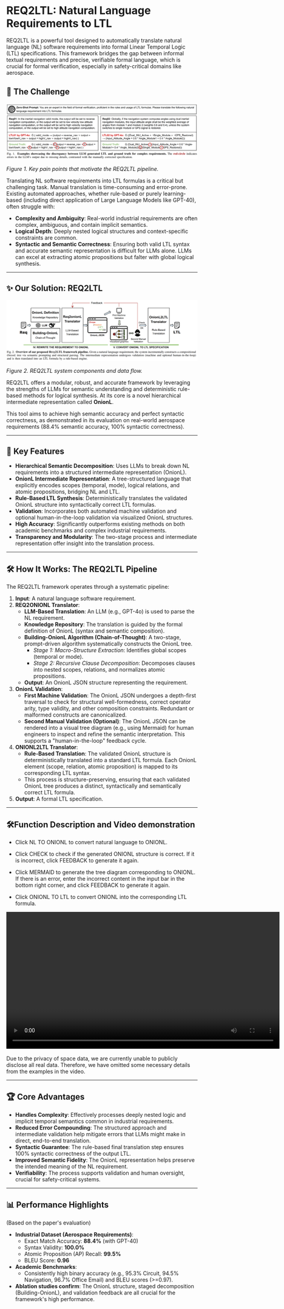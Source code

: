 # REQ2LTL: Natural Language Requirements to LTL

REQ2LTL is a powerful tool designed to automatically translate natural language (NL) software requirements into formal Linear Temporal Logic (LTL) specifications. This framework bridges the gap between informal textual requirements and precise, verifiable formal language, which is crucial for formal verification, especially in safety-critical domains like aerospace.

## 🎯 The Challenge

![REQ2LTL challenge overview](Figures/Fig1.png)

*Figure 1. Key pain points that motivate the REQ2LTL pipeline.*

Translating NL software requirements into LTL formulas is a critical but challenging task. Manual translation is time-consuming and error-prone. Existing automated approaches, whether rule-based or purely learning-based (including direct application of Large Language Models like GPT-40), often struggle with:

* **Complexity and Ambiguity**: Real-world industrial requirements are often complex, ambiguous, and contain implicit semantics.
* **Logical Depth**: Deeply nested logical structures and context-specific constraints are common.
* **Syntactic and Semantic Correctness**: Ensuring both valid LTL syntax and accurate semantic representation is difficult for LLMs alone. LLMs can excel at extracting atomic propositions but falter with global logical synthesis.

---

## ✨ Our Solution: REQ2LTL

![REQ2LTL solution overview](Figures/Fig2.png)

*Figure 2. REQ2LTL system components and data flow.*

REQ2LTL offers a modular, robust, and accurate framework by leveraging the strengths of LLMs for semantic understanding and deterministic rule-based methods for logical synthesis. At its core is a novel hierarchical intermediate representation called **OnionL**.

This tool aims to achieve high semantic accuracy and perfect syntactic correctness, as demonstrated in its evaluation on real-world aerospace requirements (88.4% semantic accuracy, 100% syntactic correctness).

---

## 🔑 Key Features

* **Hierarchical Semantic Decomposition**: Uses LLMs to break down NL requirements into a structured intermediate representation (OnionL).
* **OnionL Intermediate Representation**: A tree-structured language that explicitly encodes scopes (temporal, mode), logical relations, and atomic propositions, bridging NL and LTL.
* **Rule-Based LTL Synthesis**: Deterministically translates the validated OnionL structure into syntactically correct LTL formulas.
* **Validation**: Incorporates both automated machine validation and optional human-in-the-loop validation via visualized OnionL structures.
* **High Accuracy**: Significantly outperforms existing methods on both academic benchmarks and complex industrial requirements.
* **Transparency and Modularity**: The two-stage process and intermediate representation offer insight into the translation process.

---

## 🛠️ How It Works: The REQ2LTL Pipeline

The REQ2LTL framework operates through a systematic pipeline:

1. **Input**: A natural language software requirement.
2. **REQ2ONIONL Translator**:
   * **LLM-Based Translation**: An LLM (e.g., GPT-4o) is used to parse the NL requirement.
   * **Knowledge Repository**: The translation is guided by the formal definition of OnionL (syntax and semantic composition).
   * **Building-OnionL Algorithm (Chain-of-Thought)**: A two-stage, prompt-driven algorithm systematically constructs the OnionL tree.
     * *Stage 1: Macro-Structure Extraction*: Identifies global scopes (temporal or mode).
     * *Stage 2: Recursive Clause Decomposition*: Decomposes clauses into nested scopes, relations, and normalizes atomic propositions.
   * **Output**: An OnionL JSON structure representing the requirement.
3. **OnionL Validation**:
   * **First Machine Validation**: The OnionL JSON undergoes a depth-first traversal to check for structural well-formedness, correct operator arity, type validity, and other composition constraints. Redundant or malformed constructs are canonicalized.
   * **Second Manual Validation (Optional)**: The OnionL JSON can be rendered into a visual tree diagram (e.g., using Mermaid) for human engineers to inspect and refine the semantic interpretation. This supports a "human-in-the-loop" feedback cycle.
4. **ONIONL2LTL Translator**:
   * **Rule-Based Translation**: The validated OnionL structure is deterministically translated into a standard LTL formula. Each OnionL element (scope, relation, atomic proposition) is mapped to its corresponding LTL syntax.
   * This process is structure-preserving, ensuring that each validated OnionL tree produces a distinct, syntactically and semantically correct LTL formula.
5. **Output**: A formal LTL specification.

---

## 🛠️Function Description and Video demonstration

* Click NL TO ONIONL to convert natural language to ONIONL.

* Click CHECK to check if the generated ONIONL structure is correct. If it is incorrect, click FEEDBACK to generate it again.

* Click MERMAID to generate the tree diagram corresponding to ONIONL. If there is an error, enter the incorrect content in the input bar in the bottom right corner, and click FEEDBACK to generate it again.

* Click ONIONL TO LTL to convert ONIONL into the corresponding LTL formula.
  
<div align="center">
  <video controls width="720">
    <source src="Videos/example_req2ltl.mp4" type="video/mp4" />
    Your browser cannot play the embedded video. <a href="Videos/example_req2ltl.mp4">Download the MP4.</a>
  </video>
</div>

Due to the privacy of space data, we are currently unable to publicly disclose all real data. Therefore, we have omitted some necessary details from the examples in the video.

---

## 🏆 Core Advantages

* **Handles Complexity**: Effectively processes deeply nested logic and implicit temporal semantics common in industrial requirements.
* **Reduced Error Compounding**: The structured approach and intermediate validation help mitigate errors that LLMs might make in direct, end-to-end translation.
* **Syntactic Guarantee**: The rule-based final translation step ensures 100% syntactic correctness of the output LTL.
* **Improved Semantic Fidelity**: The OnionL representation helps preserve the intended meaning of the NL requirement.
* **Verifiability**: The process supports validation and human oversight, crucial for safety-critical systems.

---

## 📊 Performance Highlights

(Based on the paper's evaluation)

* **Industrial Dataset (Aerospace Requirements)**:
  * Exact Match Accuracy: **88.4%** (with GPT-40)
  * Syntax Validity: **100.0%**
  * Atomic Proposition (AP) Recall: **99.5%**
  * BLEU Score: **0.96**
* **Academic Benchmarks**:
  * Consistently high binary accuracy (e.g., 95.3% Circuit, 94.5% Navigation, 96.7% Office Email) and BLEU scores (>=0.97).
* **Ablation studies confirm**: The OnionL structure, staged decomposition (Building-OnionL), and validation feedback are all crucial for the framework's high performance.



